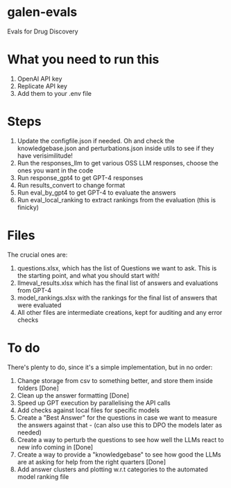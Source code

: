 # galen-evals
Evals for Drug Discovery

# What you need to run this
1. OpenAI API key
2. Replicate API key
3. Add them to your .env file

# Steps
1. Update the configfile.json if needed. Oh and check the knowledgebase.json and perturbations.json inside utils to see if they have verisimilitude!
2. Run the responses_llm to get various OSS LLM responses, choose the ones you want in the code
3. Run response_gpt4 to get GPT-4 responses
4. Run results_convert to change format
5. Run eval_by_gpt4 to get GPT-4 to evaluate the answers
6. Run eval_local_ranking to extract rankings from the evaluation (this is finicky)

# Files
The crucial ones are:
1. questions.xlsx, which has the list of Questions we want to ask. This is the starting point, and what you should start with!
2. llmeval_results.xlsx which has the final list of answers and evaluations from GPT-4
3. model_rankings.xlsx with the rankings for the final list of answers that were evaluated
4. All other files are intermediate creations, kept for auditing and any error checks

# To do
There's plenty to do, since it's a simple implementation, but in no order:
1. Change storage from csv to something better, and store them inside folders [Done]
2. Clean up the answer formatting [Done]
3. Speed up GPT execution by parallelising the API calls
4. Add checks against local files for specific models
5. Create a "Best Answer" for the questions in case we want to measure the answers against that - (can also use this to DPO the models later as needed)
6. Create a way to perturb the questions to see how well the LLMs react to new info coming in [Done]
7. Create a way to provide a "knowledgebase" to see how good the LLMs are at asking for help from the right quarters [Done]
8. Add answer clusters and plotting w.r.t categories to the automated model ranking file